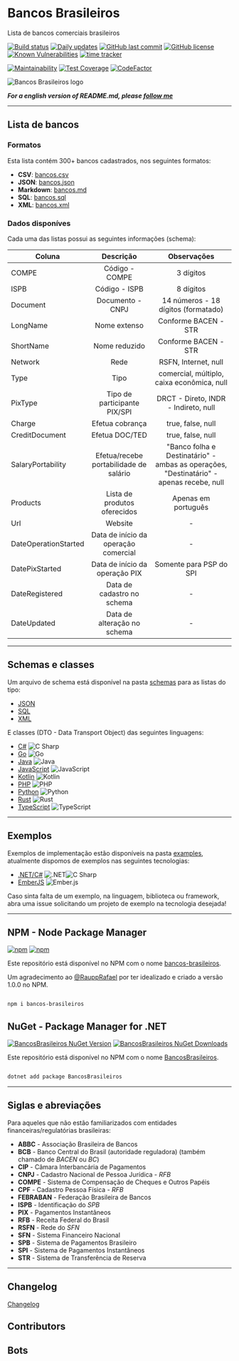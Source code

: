 # Bancos Brasileiros

Lista de bancos comerciais brasileiros

[![Build status](https://ci.appveyor.com/api/projects/status/f9sx7ux82epp8bd6?svg=true)](https://ci.appveyor.com/project/guibranco/bancosbrasileiros)
[![Daily updates](https://github.com/guibranco/BancosBrasileiros/actions/workflows/dailyUpdates.yml/badge.svg)](https://github.com/guibranco/BancosBrasileiros/actions/workflows/dailyUpdates.yml)
[![GitHub last commit](https://img.shields.io/github/last-commit/guibranco/BancosBrasileiros)](https://wakatime.com/badge/github/guibranco/BancosBrasileiros)
[![GitHub license](https://img.shields.io/github/license/guibranco/BancosBrasileiros)](https://wakatime.com/badge/github/guibranco/BancosBrasileiros)
[![Known Vulnerabilities](https://snyk.io/test/github/guibranco/BancosBrasileiros/badge.svg?style=plastic)](https://snyk.io/test/github/guibranco/BancosBrasileiros)
[![time tracker](https://wakatime.com/badge/github/guibranco/BancosBrasileiros.svg)](https://wakatime.com/badge/github/guibranco/BancosBrasileiros)

[![Maintainability](https://api.codeclimate.com/v1/badges/2dfea6fc7a71e09ea7da/maintainability)](https://codeclimate.com/github/guibranco/BancosBrasileiros/maintainability) [![Test Coverage](https://api.codeclimate.com/v1/badges/2dfea6fc7a71e09ea7da/test_coverage)](https://codeclimate.com/github/guibranco/BancosBrasileiros/test_coverage)
[![CodeFactor](https://www.codefactor.io/repository/github/guibranco/BancosBrasileiros/badge)](https://www.codefactor.io/repository/github/guibranco/BancosBrasileiros)

![Bancos Brasileiros logo](logo.png)

***For a english version of README.md, please [follow me](/README.md)***

---

## Lista de bancos

### Formatos

Esta lista contém 300+ bancos cadastrados, nos seguintes formatos:

- **CSV**: [bancos.csv](/data/bancos.csv)
- **JSON**: [bancos.json](/data/bancos.json)
- **Markdown**: [bancos.md](/data/bancos.md)
- **SQL**: [bancos.sql](/data/bancos.sql)
- **XML**: [bancos.xml](/data/bancos.xml)

### Dados disponíves

Cada uma das listas possui as seguintes informações (schema):

| Coluna | Descrição | Observações |
|-------------------|:---------------------------------------:|:--------------------------------------------------------------------------:|
| COMPE | Código - COMPE | 3 dígitos |
| ISPB | Código - ISPB | 8 dígitos |
| Document | Documento - CNPJ | 14 números - 18 dígitos (formatado) |
| LongName | Nome extenso | Conforme BACEN - STR |
| ShortName | Nome reduzido | Conforme BACEN - STR |
| Network | Rede | RSFN, Internet, null |
| Type | Tipo | comercial, múltiplo, caixa econômica, null |
| PixType | Tipo de participante PIX/SPI | DRCT - Direto, INDR - Indireto, null |
| Charge | Efetua cobrança | true, false, null | 
| CreditDocument | Efetua DOC/TED | true, false, null | 
| SalaryPortability | Efetua/recebe portabilidade de salário | "Banco folha e Destinatário" - ambas as operações,  "Destinatário" - apenas recebe, null
| Products | Lista de produtos oferecidos | Apenas em português |
| Url | Website | - |
| DateOperationStarted | Data de início da operação comercial | - |
| DatePixStarted | Data de início da operação PIX | Somente para PSP do SPI |
| DateRegistered | Data de cadastro no schema | - |
| DateUpdated | Data de alteração no schema | - |

---

## Schemas e classes

Um arquivo de schema está disponível na pasta [schemas](/schemas) para as listas do tipo:

- [JSON](/schemas/schema.json)
- [SQL](/schemas/schema.sql)
- [XML](/schemas/schema.xml)

E classes (DTO - Data Transport Object) das seguintes linguagens:

- [C#](/schemas/csharp.cs) <img alt="C Sharp" src="https://img.shields.io/badge/-C_Sharp-239120?style=flat-square&logo=c-sharp&logoColor=white" />
- [Go](/schemas/go.go) <img alt="Go" src="https://img.shields.io/badge/-Go-00ADD8?style=flat-square&logo=go&logoColor=white" />
- [Java](/schemas/java.java) <img alt="Java" src="https://img.shields.io/badge/-Java-007396?style=flat-square&logo=OpenJDK&logoColor=white" />
- [JavaScript](/schemas/javascript.js) <img alt="JavaScript" src="https://img.shields.io/badge/-JavaScript-F7DF1E?style=flat-square&logo=javascript&logoColor=white" />
- [Kotlin](/schemas/kotlin.kt) <img alt="Kotlin" src="https://img.shields.io/badge/-Kotlin-0095D5?style=flat-square&logo=kotlin&logoColor=white" />
- [PHP](/schemas/php.php) <img alt="PHP" src="https://img.shields.io/badge/-PHP-777BB4?style=flat-square&logo=php&logoColor=white" />
- [Python](/schemas/python.py) <img alt="Python" src="https://img.shields.io/badge/-Python-3776AB?style=flat-square&logo=python&logoColor=white" />
- [Rust](/schemas/rust.rs) <img alt="Rust" src="https://img.shields.io/badge/-Rust-000000?style=flat-square&logo=rust&logoColor=white" />
- [TypeScript](/schemas/typescript.ts) <img alt="TypeScript" src="https://img.shields.io/badge/-TypeScript-3178C6?style=flat-square&logo=typescript&logoColor=white" />

---

## Exemplos

Exemplos de implementação estão disponíveis na pasta [examples](/examples), atualmente dispomos de exemplos nas seguintes tecnologias:

- [.NET/C#](/examples/dotnet) <img alt=".NET" src="https://img.shields.io/badge/-.NET-5C2D91?style=flat-square&logo=dotnet&logoColor=white" /><img alt="C Sharp" src="https://img.shields.io/badge/-C_Sharp-239120?style=flat-square&logo=c-sharp&logoColor=white" />
- [EmberJS](/examples/emberjs) <img alt="Ember.js" src="https://img.shields.io/badge/-Emberjs-E04E39?style=flat-square&logo=ember.js&logoColor=white" />

Caso sinta falta de um exemplo, na linguagem, biblioteca ou framework, abra uma issue solicitando um projeto de exemplo na tecnologia desejada!

---

## NPM - Node Package Manager

[![npm](https://img.shields.io/npm/v/bancos-brasileiros)](https://www.npmjs.com/package/bancos-brasileiros)
[![npm](https://img.shields.io/npm/dy/bancos-brasileiros)](https://www.npmjs.com/package/bancos-brasileiros)

Este repositório está disponível no NPM com o nome [bancos-brasileiros](https://www.npmjs.com/package/bancos-brasileiros).

Um agradecimento ao [@RauppRafael](https://github.com/RauppRafael) por ter idealizado e criado a versão 1.0.0 no NPM.

```bash

npm i bancos-brasileiros

```

## NuGet - Package Manager for .NET

[![BancosBrasileiros NuGet Version](https://img.shields.io/nuget/v/BancosBrasileiros.svg?style=flat)](https://www.nuget.org/packages/BancosBrasileiros/)
[![BancosBrasileiros NuGet Downloads](https://img.shields.io/nuget/dt/BancosBrasileiros.svg?style=flat)](https://www.nuget.org/packages/BancosBrasileiros/)

Este repositório está disponível no NPM com o nome [BancosBrasileiros](https://www.nuget.org/packages/BancosBrasileiros/).

```bash

dotnet add package BancosBrasileiros

```

---

## Siglas e abreviações

Para aqueles que não estão familiarizados com entidades financeiras/regulatórias brasileiras:

- **ABBC** - Associação Brasileira de Bancos
- **BCB** - Banco Central do Brasil (autoridade reguladora) (também chamado de *BACEN* ou *BC*)
- **CIP** - Câmara Interbancária de Pagamentos
- **CNPJ** - Cadastro Nacional de Pessoa Jurídica - *RFB*
- **COMPE** - Sistema de Compensação de Cheques e Outros Papéis
- **CPF** - Cadastro Pessoa Física - *RFB*
- **FEBRABAN** - Federação Brasileira de Bancos
- **ISPB** - Identificação do *SPB*
- **PIX** - Pagamentos Instantâneos
- **RFB** - Receita Federal do Brasil
- **RSFN** - Rede do *SFN*
- **SFN** - Sistema Financeiro Nacional
- **SPB** - Sistema de Pagamentos Brasileiro
- **SPI** - Sistema de Pagamentos Instantâneos
- **STR** - Sistema de Transferência de Reserva

---

## Changelog

[Changelog](/CHANGELOG.md)

## Contributors

<!-- readme: snyk-bot/-,collaborators,contributors -start -->
<!-- readme: snyk-bot/-,collaborators,contributors -end -->

## Bots

<!-- readme: snyk-bot,bots -start -->
<!-- readme: snky-bot,bots -end -->

